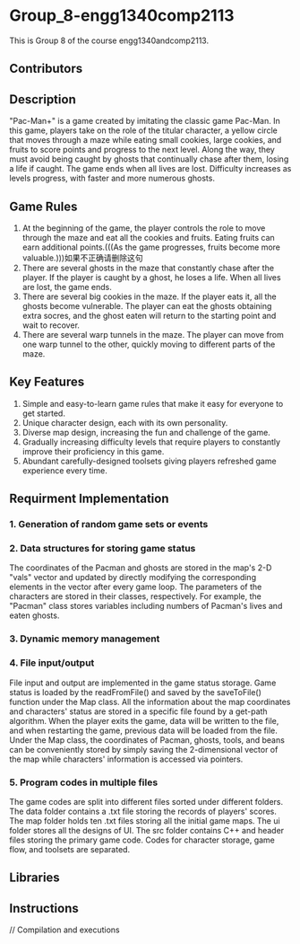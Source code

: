 # Group_8-engg1340comp2113
This is Group 8 of the course engg1340andcomp2113.


## Contributors

## Description
   "Pac-Man+" is a game created by imitating the classic game Pac-Man. In this game, players take on the role of the titular character, a yellow circle that moves through a maze while eating small cookies, large cookies, and fruits to score points and progress to the next level. Along the way, they must avoid being caught by  ghosts that continually chase after them, losing a life if caught. The game ends when all lives are lost. Difficulty increases as levels progress, with faster and more numerous ghosts.

## Game Rules
1. At the beginning of the game, the player controls the role to move through the maze and eat all the cookies and fruits. Eating fruits can earn additional points.(((As the game progresses, fruits become more valuable.)))如果不正确请删除这句
2. There are several ghosts in the maze that constantly chase after the player. If the player is caught by a ghost, he loses a life. When all lives are lost, the game ends.
3. There are several big cookies in the maze. If the player eats it, all the ghosts become vulnerable. The player can eat the ghosts obtaining extra socres, and the ghost eaten will return to the starting point and wait to recover.
4. There are several warp tunnels in the maze. The player can move from one warp tunnel to the other, quickly moving to different parts of the maze.

## Key Features
1. Simple and easy-to-learn game rules that make it easy for everyone to get started.
2. Unique character design, each with its own personality.
3. Diverse map design, increasing the fun and challenge of the game.
4. Gradually increasing difficulty levels that require players to constantly improve their proficiency in this game.
5. Abundant carefully-designed toolsets giving players refreshed game experience every time.

## Requirment Implementation
### 1. Generation of random game sets or events
### 2. Data structures for storing game status
The coordinates of the Pacman and ghosts are stored in the map's 2-D "vals" vector and updated by directly modifying the corresponding elements in the vector after every game loop. The parameters of the characters are stored in their classes, respectively. For example, the "Pacman" class stores variables including numbers of Pacman's lives and eaten ghosts.
### 3. Dynamic memory management 
### 4. File input/output
File input and output are implemented in the game status storage. Game status is loaded by the readFromFile() and saved by the saveToFile() function under the Map class. All the information about the map coordinates and characters' status are stored in a specific file found by a get-path algorithm. When the player exits the game, data will be written to the file, and when restarting the game, previous data will be loaded from the file. Under the Map class, the coordinates of Pacman, ghosts, tools, and beans can be conveniently stored by simply saving the 2-dimensional vector of the map while characters' information is accessed via pointers.
### 5. Program codes in multiple files
The game codes are split into different files sorted under different folders. The data folder contains a .txt file storing the records of players' scores. The map folder holds ten .txt files storing all the initial game maps. The ui folder stores all the designs of UI. The src folder contains C++ and header files storing the primary game code. Codes for character storage, game flow, and toolsets are separated. 
## Libraries

## Instructions
// Compilation and executions


